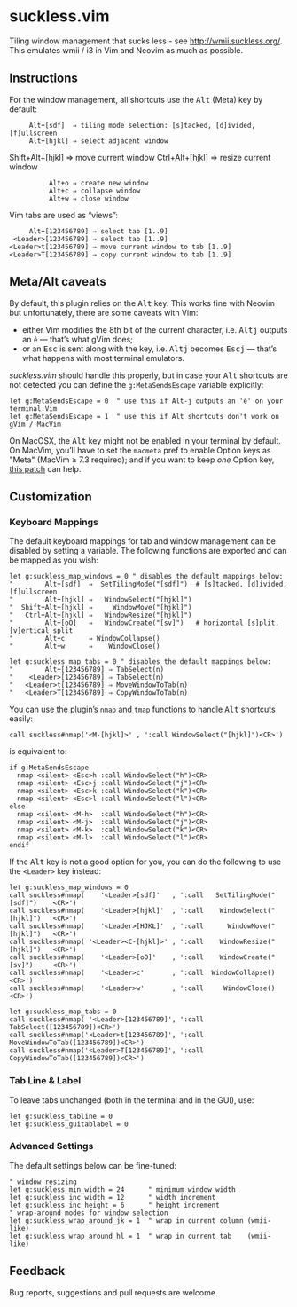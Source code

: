suckless.vim
================================================================================

Tiling window management that sucks less - see <http://wmii.suckless.org/>. <br>
This emulates wmii / i3 in Vim and Neovim as much as possible.


Instructions
--------------------------------------------------------------------------------

For the window management, all shortcuts use the <kbd>Alt</kbd> (Meta) key by default:

         Alt+[sdf]  ⇒ tiling mode selection: [s]tacked, [d]ivided, [f]ullscreen
         Alt+[hjkl] ⇒ select adjacent window
   Shift+Alt+[hjkl] ⇒ move current window
    Ctrl+Alt+[hjkl] ⇒ resize current window

              Alt+o ⇒ create new window
              Alt+c ⇒ collapse window
              Alt+w ⇒ close window

Vim tabs are used as “views”:

         Alt+[123456789] ⇒ select tab [1..9]
     <Leader>[123456789] ⇒ select tab [1..9]
    <Leader>t[123456789] ⇒ move current window to tab [1..9]
    <Leader>T[123456789] ⇒ copy current window to tab [1..9]


Meta/Alt caveats
--------------------------------------------------------------------------------

By default, this plugin relies on the <kbd>Alt</kbd> key. This works fine with Neovim but unfortunately, there are some caveats with Vim:

* either Vim modifies the 8th bit of the current character, i.e. <kbd>Alt</kbd><kbd>j</kbd> outputs an `ê` — that’s what gVim does;
* or an <kbd>Esc</kbd> is sent along with the key, i.e. <kbd>Alt</kbd><kbd>j</kbd> becomes <kbd>Esc</kbd><kbd>j</kbd> — that’s what happens with most terminal emulators.


*suckless.vim* should handle this properly, but in case your <kbd>Alt</kbd> shortcuts are not detected you can define the `g:MetaSendsEscape` variable explicitly:

```vim
let g:MetaSendsEscape = 0  " use this if Alt-j outputs an 'ê' on your terminal Vim
let g:MetaSendsEscape = 1  " use this if Alt shortcuts don't work on gVim / MacVim
```

On MacOSX, the <kbd>Alt</kbd> key might not be enabled in your terminal by default. On MacVim, you’ll have to set the ``macmeta`` pref to enable Option keys as "Meta" (MacVim ≥ 7.3 required); and if you want to keep *one* Option key, [this patch](https://gist.github.com/666875) can help.


Customization
--------------------------------------------------------------------------------

### Keyboard Mappings

The default keyboard mappings for tab and window management can be disabled by setting a variable. The following functions are exported and can be mapped as you wish:

```vim
let g:suckless_map_windows = 0 " disables the default mappings below:
"        Alt+[sdf]  ⇒  SetTilingMode("[sdf]")  # [s]tacked, [d]ivided, [f]ullscreen
"        Alt+[hjkl] ⇒   WindowSelect("[hjkl]")
"  Shift+Alt+[hjkl] ⇒     WindowMove("[hjkl]")
"   Ctrl+Alt+[hjkl] ⇒   WindowResize("[hjkl]")
"        Alt+[oO]   ⇒   WindowCreate("[sv]")   # horizontal [s]plit, [v]ertical split
"        Alt+c      ⇒ WindowCollapse()
"        Alt+w      ⇒    WindowClose()

let g:suckless_map_tabs = 0 " disables the default mappings below:
"        Alt+[123456789] ⇒ TabSelect(n)
"    <Leader>[123456789] ⇒ TabSelect(n)
"   <Leader>t[123456789] ⇒ MoveWindowToTab(n)
"   <Leader>T[123456789] ⇒ CopyWindowToTab(n)
```

You can use the plugin’s `nmap` and `tmap` functions to handle <kbd>Alt</kbd> shortcuts easily:

```vim
call suckless#nmap('<M-[hjkl]>' , ':call WindowSelect("[hjkl]")<CR>')
```

is equivalent to:

```vim
if g:MetaSendsEscape
  nmap <silent> <Esc>h :call WindowSelect("h")<CR>
  nmap <silent> <Esc>j :call WindowSelect("j")<CR>
  nmap <silent> <Esc>k :call WindowSelect("k")<CR>
  nmap <silent> <Esc>l :call WindowSelect("l")<CR>
else
  nmap <silent> <M-h>  :call WindowSelect("h")<CR>
  nmap <silent> <M-j>  :call WindowSelect("j")<CR>
  nmap <silent> <M-k>  :call WindowSelect("k")<CR>
  nmap <silent> <M-l>  :call WindowSelect("l")<CR>
endif
```

If  the <kbd>Alt</kbd> key is not a good option for you, you can do the following to use the `<Leader>` key instead:

```vim
let g:suckless_map_windows = 0
call suckless#nmap(    '<Leader>[sdf]'   , ':call   SetTilingMode("[sdf]")    <CR>')
call suckless#nmap(    '<Leader>[hjkl]'  , ':call    WindowSelect("[hjkl]")   <CR>')
call suckless#nmap(    '<Leader>[HJKL]'  , ':call      WindowMove("[hjkl]")   <CR>')
call suckless#nmap( '<Leader><C-[hjkl]>' , ':call    WindowResize("[hjkl]")   <CR>')
call suckless#nmap(    '<Leader>[oO]'    , ':call    WindowCreate("[sv]")     <CR>')
call suckless#nmap(    '<Leader>c'       , ':call  WindowCollapse()           <CR>')
call suckless#nmap(    '<Leader>w'       , ':call     WindowClose()           <CR>')

let g:suckless_map_tabs = 0
call suckless#nmap( '<Leader>[123456789]', ':call       TabSelect([123456789])<CR>')
call suckless#nmap('<Leader>t[123456789]', ':call MoveWindowToTab([123456789])<CR>')
call suckless#nmap('<Leader>T[123456789]', ':call CopyWindowToTab([123456789])<CR>')
```

### Tab Line & Label

To leave tabs unchanged (both in the terminal and in the GUI), use:

```vim
let g:suckless_tabline = 0
let g:suckless_guitablabel = 0
```

### Advanced Settings

The default settings below can be fine-tuned:

```vim
" window resizing
let g:suckless_min_width = 24      " minimum window width
let g:suckless_inc_width = 12      " width increment
let g:suckless_inc_height = 6      " height increment
" wrap-around modes for window selection
let g:suckless_wrap_around_jk = 1  " wrap in current column (wmii-like)
let g:suckless_wrap_around_hl = 1  " wrap in current tab    (wmii-like)
```


Feedback
--------------------------------------------------------------------------------

Bug reports, suggestions and pull requests are welcome.

